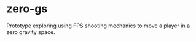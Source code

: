# zero-gs
Prototype exploring using FPS shooting mechanics to move a player in a zero gravity space.
